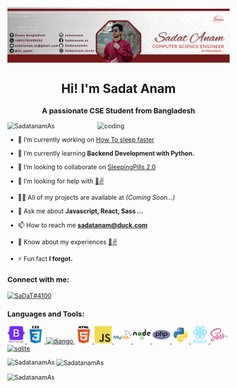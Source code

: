 ![MasterHead](https://github.com/SadatanamAs/SadatanamAs/blob/media/Sadat%20Anam%20(seven).png)

<h1 align="center">Hi! I'm Sadat Anam</h1>
<h3 align="center">A passionate CSE Student from Bangladesh</h3>

<img align="right" width="300" src="https://i.pinimg.com/originals/f1/e7/34/f1e734f9cade86fe737a9aa404ad5677.gif" alt="coding" /></p>

<p align="left"> <img src="https://komarev.com/ghpvc/?username=SadatanamAs&label=Profile%20views&color=0e75b6&style=flat" alt="SadatanamAs" /> </p>

- 🔭 I’m currently working on [How To sleep faster](N/A)

- 🌱 I’m currently learning **Backend Development with Python.**

- 👯 I’m looking to collaborate on [SleepingPills 2.0](N/A)

- 🤝 I’m looking for help with [🙂✌️](N/A)

- 👨‍💻 All of my projects are available at _(Coming Soon...)_

- 💬 Ask me about **Javascript, React, Sass ...**

- 📫 How to reach me **sadatanam@duck.com**

- 📄 Know about my experiences [🙂✌️](🙂✌️)

- ⚡ Fun fact **I forgot.**

<h3 align="left">Connect with me:</h3>
<p align="left">
<a href="https://discord.gg/SaDaT#4100" target="blank"><img align="center" src="https://raw.githubusercontent.com/rahuldkjain/github-profile-readme-generator/master/src/images/icons/Social/discord.svg" alt="SaDaT#4100" height="30" width="40" /></a>
</p>



<h3 align="left">Languages and Tools:</h3>
<p align="left"> <a href="https://getbootstrap.com" target="_blank" rel="noreferrer"> <img src="https://raw.githubusercontent.com/devicons/devicon/master/icons/bootstrap/bootstrap-plain-wordmark.svg" alt="bootstrap" width="40" height="40"/> </a> <a href="https://www.w3schools.com/css/" target="_blank" rel="noreferrer"> <img src="https://raw.githubusercontent.com/devicons/devicon/master/icons/css3/css3-original-wordmark.svg" alt="css3" width="40" height="40"/> </a> <a href="https://www.djangoproject.com/" target="_blank" rel="noreferrer"> <img src="https://cdn.worldvectorlogo.com/logos/django.svg" alt="django" width="40" height="40"/> </a> <a href="https://www.w3.org/html/" target="_blank" rel="noreferrer"> <img src="https://raw.githubusercontent.com/devicons/devicon/master/icons/html5/html5-original-wordmark.svg" alt="html5" width="40" height="40"/> </a> <a href="https://developer.mozilla.org/en-US/docs/Web/JavaScript" target="_blank" rel="noreferrer"> <img src="https://raw.githubusercontent.com/devicons/devicon/master/icons/javascript/javascript-original.svg" alt="javascript" width="40" height="40"/> </a> <a href="https://www.mysql.com/" target="_blank" rel="noreferrer"> <img src="https://raw.githubusercontent.com/devicons/devicon/master/icons/mysql/mysql-original-wordmark.svg" alt="mysql" width="40" height="40"/> </a> <a href="https://nodejs.org" target="_blank" rel="noreferrer"> <img src="https://raw.githubusercontent.com/devicons/devicon/master/icons/nodejs/nodejs-original-wordmark.svg" alt="nodejs" width="40" height="40"/> </a> <a href="https://www.php.net" target="_blank" rel="noreferrer"> <img src="https://raw.githubusercontent.com/devicons/devicon/master/icons/php/php-original.svg" alt="php" width="40" height="40"/> </a> <a href="https://www.python.org" target="_blank" rel="noreferrer"> <img src="https://raw.githubusercontent.com/devicons/devicon/master/icons/python/python-original.svg" alt="python" width="40" height="40"/> </a> <a href="https://reactjs.org/" target="_blank" rel="noreferrer"> <img src="https://raw.githubusercontent.com/devicons/devicon/master/icons/react/react-original-wordmark.svg" alt="react" width="40" height="40"/> </a> <a href="https://sass-lang.com" target="_blank" rel="noreferrer"> <img src="https://raw.githubusercontent.com/devicons/devicon/master/icons/sass/sass-original.svg" alt="sass" width="40" height="40"/> </a> <a href="https://www.sqlite.org/" target="_blank" rel="noreferrer"> <img src="https://www.vectorlogo.zone/logos/sqlite/sqlite-icon.svg" alt="sqlite" width="40" height="40"/> </a> </p>

<p><img align="left" src="https://github-readme-stats.vercel.app/api/top-langs?username=SadatanamAs&show_icons=true&locale=en&layout=compact" alt="SadatanamAs" /></p>

<p>&nbsp;<img align="center" src="https://github-readme-stats.vercel.app/api?username=SadatanamAs&show_icons=true&locale=en" alt="SadatanamAs" /></p>

<p><img align="center" src="https://github-readme-streak-stats.herokuapp.com/?user=SadatanamAs&" alt="SadatanamAs" /></p>
